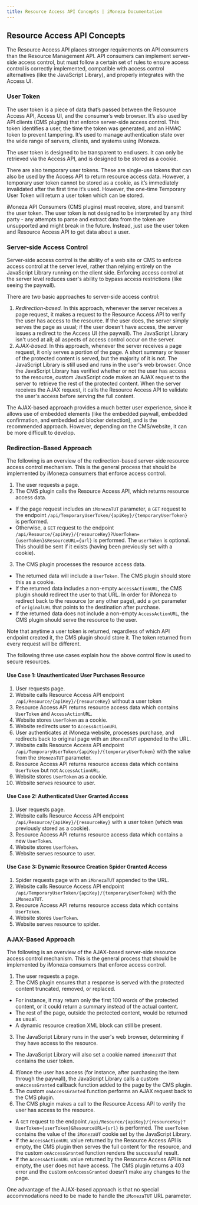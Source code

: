 ```yaml
---
title: Resource Access API Concepts | iMoneza Documentation
---
```

## Resource Access API Concepts

The Resource Access API places stronger requirements on API consumers than the Resource Management API. API consumers can implement server-side access control, but must follow a certain set of rules to ensure access control is correctly implemented, compatible with access control alternatives (like the JavaScript Library), and properly integrates with the Access UI.

### User Token

The user token is a piece of data that’s passed between the Resource Access API, Access UI, and the consumer’s web browser. It’s also used by API clients (CMS plugins) that enforce server-side access control. This token identifies a user, the time the token was generated, and an HMAC token to prevent tampering. It’s used to manage authentication state over the wide range of servers, clients, and systems using iMoneza.

The user token is designed to be transparent to end users. It can only be retrieved via the Access API, and is designed to be stored as a cookie.

There are also temporary user tokens. These are single-use tokens that can also be used by the Access API to return resource access data. However, a temporary user token cannot be stored as a cookie, as it’s immediately invalidated after the first time it’s used. However, the one-time Temporary User Token will return a user token which can be stored.

iMoneza API Consumers (CMS plugins) must receive, store, and transmit the user token. The user token is not designed to be interpreted by any third party - any attempts to parse and extract data from the token are unsupported and might break in the future. Instead, just use the user token and Resource Access API to get data about a user.

### Server-side Access Control

Server-side access control is the ability of a web site or CMS to enforce access control at the server level, rather than relying entirely on the JavaScript Library running on the client side. Enforcing access control at the server level reduces user's ability to bypass access restrictions (like seeing the paywall).

There are two basic approaches to server-side access control:
1. *Redirection-based.* In this approach, whenever the server receives a page request, it makes a request to the Resource Access API to verify the user has access to the resource. If the user does, the server simply serves the page as usual; if the user doesn't have access, the server issues a redirect to the Access UI (the paywall). The JavaScript Library isn't used at all; all aspects of access control occur on the server.
2. *AJAX-based.* In this approach, whenever the server receives a page request, it only serves a portion of the page. A short summary or teaser of the protected content is served, but the majority of it is not. The JavaScript Library is still used and runs in the user's web browser. Once the JavaScript Library has verified whether or not the user has access to the resource, custom JavaScript code makes an AJAX request to the server to retrieve the rest of the protected content. When the server receives the AJAX request, it calls the Resource Access API to validate the user's access before serving the full content.
 
The AJAX-based approach provides a much better user experience, since it allows use of embedded elements (like the embedded paywall, embedded confirmation, and embedded ad blocker detection), and is the recommended approach. However, depending on the CMS/website, it can be more difficult to develop.

### Redirection-Based Approach

The following is an overview of the redirection-based server-side resource access control mechanism. This is the general process that should be implemented by iMoneza consumers that enforce access control.

1.	The user requests a page.  
2.	The CMS plugin calls the Resource Access API, which returns resource access data. 
  * If the page request includes an `iMonezaTUT` parameter, a `GET` request to the endpoint `/api/TemporaryUserToken/{apiKey}/{temporaryUserToken}` is performed.  
  * Otherwise, a `GET` request to the endpoint `/api/Resource/{apiKey}/{resourceKey}?UserToken={userToken}&ResourceURL={url}` is performed.  The `userToken` is optional. This should be sent if it exists (having been previously set with a cookie).  
3.	The CMS plugin processes the resource access data.  
  * The returned data will include a `UserToken`. The CMS plugin should store this as a cookie.  
  * If the returned data includes a non-empty `AccessActionURL`, the CMS plugin should redirect the user to that URL.  In order for iMoneza to redirect back to the resource (or any other page), add a `get` parameter of `originalURL` that points to the destination after purchase. 
  * If the returned data does not include a non-empty `AccessActionURL`, the CMS plugin should serve the resource to the user.  

Note that anytime a user token is returned, regardless of which API endpoint created it, the CMS plugin should store it. The token returned from every request will be different.  

The following three use cases explain how the above control flow is used to secure resources.  

#### Use Case 1: Unauthenticated User Purchases Resource

1.	User requests page.  
2.	Website calls Resource Access API endpoint `/api/Resource/{apiKey}/{resourceKey}` without a user token  
3.	Resource Access API returns resource access data which contains `UserToken` and `AccessActionURL`.  
4.	Website stores `UserToken` as a cookie.  
5.	Website redirects user to `AccessActionURL`  
6.	User authenticates at iMoneza website, processes purchase, and redirects back to original page with an `iMonezaTUT` appended to the URL.  
7.	Website calls Resource Access API endpoint `/api/TemporaryUserToken/{apiKey}/{temporaryUserToken}` with the value from the `iMonezaTUT` parameter.  
8.	Resource Access API returns resource access data which contains `UserToken` but not `AccessActionURL`.  
9.	Website stores `UserToken` as a cookie.  
10.	Website serves resource to user.  

#### Use Case 2: Authenticated User Granted Access

1.	User requests page.  
2.	Website calls Resource Access API endpoint `/api/Resource/{apiKey}/{resourceKey}` with a user token (which was previously stored as a cookie).  
3.	Resource Access API returns resource access data which contains a new `UserToken`.  
4.	Website stores `UserToken`.  
5.	Website serves resource to user.  

#### Use Case 3: Dynamic Resource Creation Spider Granted Access

1.	Spider requests page with an `iMonezaTUT` appended to the URL.  
2.	Website calls Resource Access API endpoint `/api/TemporaryUserToken/{apiKey}/{temporaryUserToken}` with the `iMonezaTUT`.  
3.	Resource Access API returns resource access data which contains `UserToken`.  
4.	Website stores `UserToken`.  
5.	Website serves resource to spider.  

### AJAX-Based Approach

The following is an overview of the AJAX-based server-side resource access control mechanism. This is the general process that should be implemented by iMoneza consumers that enforce access control.

1.	The user requests a page.
2.	The CMS plugin ensures that a response is served with the protected content truncated, removed, or replaced.
  * For instance, it may return only the first 100 words of the protected content, or it could return a summary instead of the actual content.
  * The rest of the page, outside the protected content, would be returned as usual.
  * A dynamic resource creation XML block can still be present.
3.	The JavaScript Library runs in the user's web browser, determining if they have access to the resource.
  * The JavaScript Library will also set a cookie named `iMonezaUT` that contains the user token.
4.	If/once the user has access (for instance, after purchasing the item through the paywall), the JavaScript Library calls a custom `onAccessGranted` callback function added to the page by the CMS plugin.
5.	The custom `onAccessGranted` function performs an AJAX request back to the CMS plugin.
6.	The CMS plugin makes a call to the Resource Access API to verify the user has access to the resource.
  * A `GET` request to the endpoint `/api/Resource/{apiKey}/{resourceKey}?UserToken={userToken}&ResourceURL={url}` is performed.  The `userToken` contains the value of the `iMonezaUT` cookie set by the JavaScript Library.
  * If the `AccessActionURL` value returned by the Resource Access API is empty, the CMS plugin then serves the full content for the resource, and the custom `onAccessGranted` function renders the successful result.
  * If the `AccessActionURL` value returned by the Resource Access API is not empty, the user does not have access. The CMS plugin returns a 403 error and the custom `onAccessGranted` doesn't make any changes to the page.

One advantage of the AJAX-based approach is that no special accommodations need to be made to handle the `iMonezaTUT` URL parameter.
